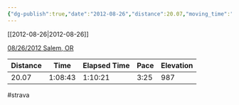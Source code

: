 ```yaml
---
{"dg-publish":true,"date":"2012-08-26","distance":20.07,"moving_time":"1:08:43","elapsed_time":"1:10:21","pace":"3:25","total_elevation_gain":987,"url":"https://www.strava.com/activities/21278402","permalink":"/01-personal/strava/2012-08-26-08-26-2012-salem-or/","dgPassFrontmatter":true}
---
```



[[2012-08-26\|2012-08-26]]

[08/26/2012 Salem, OR](https://www.strava.com/activities/21278402)

| Distance | Time    | Elapsed Time | Pace | Elevation |
| -------- | ------- | ------------ | ---- | --------- |
| 20.07    | 1:08:43 | 1:10:21      | 3:25 | 987       |




#strava
